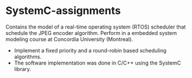 # SystemC-assignments
Contains the model of a real-time operating system (RTOS) scheduler that schedule the JPEG encoder algorithm.
Perform in a embedded system modeling course at Concordia University (Montreal).
- Implement a fixed priority and a round-robin based scheduling algorithms.
- The software implementation was done in C/C++ using the SystemC library.